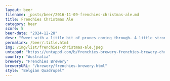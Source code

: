 ```yaml
---
layout: beer
filename: _posts/beer/2016-11-09-frenchies-christmas-ale.md
title: Frenchies Christmas Ale
category: beer
score: 8
beer-date: "2024-12-28"
desc: "Sweet with a little bit of prunes coming through. A little strong for my first beer of the afternoon but I got used to it quickly and it got better the more I had"
permalink: /beer/:title.html
img: /img/list/frenchies-christmas-ale.jpeg
untappd: "https://untappd.com/b/frenchies-brewery-frenchies-brewery-christmas-ale-belgian-quadrupel/6059241"
country: "Australia"
brewery: "Frenchies Brewery"
breweryURL: "/brewery/frenchies-brewery.html"
style: "Belgian Quadrupel"
---
```


